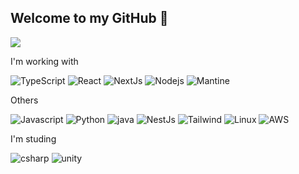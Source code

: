 ## Welcome to my GitHub 🙌

![](https://komarev.com/ghpvc/?username=TakashiIto4&color=green)

I'm working with
<p>
  <img alt="TypeScript" src="https://img.shields.io/badge/-TypeScript-007ACC?style=flat-square&logo=typescript&logoColor=white" />
  <img alt="React" src="https://img.shields.io/badge/-React-45b8d8?style=flat-square&logo=react&logoColor=white" />
  <img alt="NextJs" src="https://img.shields.io/badge/-NextJs-000000?style=flat-square&logo=Next.js&logoColor=white" />
  <img alt="Nodejs" src="https://img.shields.io/badge/-Nodejs-43853d?style=flat-square&logo=Node.js&logoColor=white" />
  <img alt="Mantine" src="https://img.shields.io/badge/-Mantine-339AF0?style=flat-square&logo=Mantine&logoColor=white" />
</p>
<!---
  ロゴ: https://simpleicons.org/
-->

Others
<p>
  <img alt="Javascript" src="https://img.shields.io/badge/-javascript-f7df1c?style=flat-square&logo=javascript&logoColor=black" />
  <img alt="Python" src="https://img.shields.io/badge/python-3670A0?style=flat-square&logo=python&logoColor=ffdd54">
  <img alt="java" src="https://img.shields.io/badge/Java-ED8B00?style=flat-square&logo=openjdk&logoColor=white">
  <img alt="NestJs" src="https://img.shields.io/badge/-NestJs-ea2845?style=flat-square&logo=nestjs&logoColor=white" />
  <img alt="Tailwind" src="https://img.shields.io/badge/-Tailwind-06B6D4?style=flat-square&logo=TailwindCSS&logoColor=white" />
  <img alt="Linux" src="https://img.shields.io/badge/Linux-FCC624?style=flat-square&logo=linux&logoColor=black">
  <img alt="AWS" src="https://img.shields.io/badge/AWS-232F3E?style=flat-square&logo=amazonwebservices&logoColor=white">
</p>

I'm studing

<p>
  <img alt="csharp" src="https://img.shields.io/badge/C%23-512BD4?style=flat-square&logo=csharp&logoColor=white">
  <img alt="unity" src="https://img.shields.io/badge/Unity-100000?style=flat-square&logo=unity&logoColor=white">
</p>
<!--
**TakashiIto4/TakashiIto4** is a ✨ _special_ ✨ repository because its `README.md` (this file) appears on your GitHub profile.

Here are some ideas to get you started:

- 🔭 I’m currently working on ...
- 🌱 I’m currently learning ...
- 👯 I’m looking to collaborate on ...
- 🤔 I’m looking for help with ...
- 💬 Ask me about ...
- 📫 How to reach me: ...
- 😄 Pronouns: ...
- ⚡ Fun fact: ...
-->
